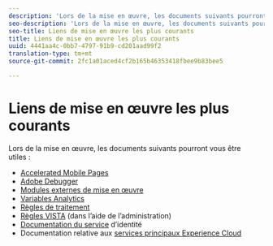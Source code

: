 ```yaml
---
description: 'Lors de la mise en œuvre, les documents suivants pourront vous être utiles. '
seo-description: 'Lors de la mise en œuvre, les documents suivants pourront vous être utiles. '
seo-title: Liens de mise en œuvre les plus courants
title: Liens de mise en œuvre les plus courants
uuid: 4441aa4c-0bb7-4797-91b9-cd201aad99f2
translation-type: tm+mt
source-git-commit: 2fc1a01aced4cf2b165b46353418fbee9b83bee5

---
```



# Liens de mise en œuvre les plus courants

Lors de la mise en œuvre, les documents suivants pourront vous être utiles :

* [Accelerated Mobile Pages](/help/implement/js-implementation/accelerated-mobile-pages.md)
* [Adobe Debugger](/help/implement/impl-testing/debugger.md)
* [Modules externes de mise en œuvre](/help/implement/js-implementation/plugins/impl-plugins.md)
* [Variables Analytics](/help/implement/js-implementation/c-variables/sc-variables.md)
* [Règles de traitement](https://marketing.adobe.com/resources/help/en_US/reference/processing_rules.html)
* [Règles VISTA](https://marketing.adobe.com/resources/help/en_US/reference/VISTA.html) (dans l’aide de l’administration)
* [Documentation du service](https://marketing.adobe.com/resources/help/en_US/mcvid/) d’identité
* Documentation relative aux [services principaux Experience Cloud](https://marketing.adobe.com/resources/help/en_US/mcloud/core_services.html)


